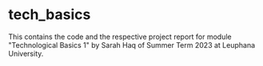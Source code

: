 # tech_basics
This contains the code and the respective project report for module "Technological Basics 1" by Sarah Haq of Summer Term 2023 at Leuphana University.
